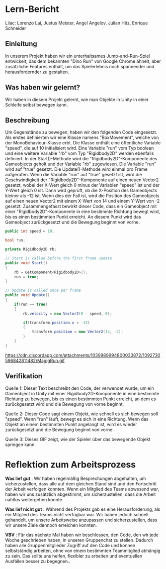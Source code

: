 # Lern-Bericht
Lilac: Lorenzo Lai, Justus Meister, Angel Angelov, Julian Hitz, Enrique Schneider

## Einleitung

In unserem Projekt haben wir ein unterhaltsames Jump-and-Run-Spiel entwickelt, das dem bekannten "Dino Run" von Google Chrome ähnelt, aber zusätzliche Features enthält, um das Spielerlebnis noch spannender und herausfordernder zu gestalten.

## Was haben wir gelernt?

Wir haben in diesem Projekt gelernt, wie man Objekte in Unity in einer Schleife selbst bewegen kann.

## Beschreibung

Um Gegenstände zu bewegen, haben wir den folgenden Code eingesetzt. Als erstes definierten wir eine Klasse namens "BoxMovement", welche von der MonoBehaviour-Klasse erbt. Die Klasse enthält eine öffentliche Variable "speed", die auf 10 initialisiert wird. Eine Variable "run" vom Typ boolean und eine weitere Variable "rb" vom Typ "Rigidbody2D" werden ebenfalls definiert. In der Start()-Methode wird die "Rigidbody2D"-Komponente des Gameobjects geholt und der Variable "rb" zugewiesen. Die Variable "run" wird auf "true" gesetzt. Die Update()-Methode wird einmal pro Frame aufgerufen. Wenn die Variable "run" auf "true" gesetzt ist, wird die Geschwindigkeit der "Rigidbody2D"-Komponente auf einen neuen Vector2 gesetzt, wobei der X-Wert gleich 0 minus der Variablen "speed" ist und der Y-Wert gleich 0 ist. Dann wird geprüft, ob die X-Position des Gameobjects kleiner als -12 ist. Wenn dies der Fall ist, wird die Position des Gameobjects auf einen neuen Vector2 mit einem X-Wert von 14 und einem Y-Wert von -2 gesetzt. Zusammengefasst bewirkt dieser Code, dass ein Gameobject mit einer "Rigidbody2D"-Komponente in eine bestimmte Richtung bewegt wird, bis es einen bestimmten Punkt erreicht. An diesem Punkt wird das Gameobject zurückgesetzt und die Bewegung beginnt von vorne.



```csharp
public int speed = 10;

bool run;

private Rigidbody2D rb;

// Start is called before the first frame update
public void Start()
{
    rb = GetComponent<Rigidbody2D>();
    run = true;
}

// Update is called once per frame
public void Update()
{
    if(run == true)
    {
        rb.velocity = new Vector2(0 - speed, 0);

        if(transform.position.x < -12)
        {
            transform.position = new Vector2(14, -2);
        }
    }
}
```

https://cdn.discordapp.com/attachments/1039989994800033872/1092730596842811482/MagigRun.gif


## Verifikation

Quelle 1: Dieser Text beschreibt den Code, der verwendet wurde, um ein Gameobject in Unity mit einer Rigidbody2D-Komponente in eine bestimmte Richtung zu bewegen, bis es einen bestimmten Punkt erreicht, an dem es zurückgesetzt wird und die Bewegung von vorne beginnt.

Quelle 2: Dieser Code sagt einem Objekt, wie schnell es sich bewegen soll "speed". Wenn "run" läuft, bewegt es sich in eine Richtung. Wenn das Objekt an einem bestimmten Punkt angelangt ist, wird es wieder zurückgesetzt und die Bewegung beginnt von vorne.

Quelle 3: Dieses GIF zeigt, wie der Spieler über das bewegende Objekt springen kann.

# Reflektion zum Arbeitsprozess

**Was lief gut** :
Wir haben regelmäßig Besprechungen abgehalten, um sicherzustellen, dass alle auf dem gleichen Stand sind und den Fortschritt der Arbeit verfolgen konnten. Wenn ein Mitglied des Teams abwesend war, haben wir uns zusätzlich abgestimmt, um sicherzustellen, dass die Arbeit nahtlos weitergehen konnte.


**Was lief nicht gut** :
Während des Projekts gab es eine Herausforderung, als ein Mitglied des Teams nicht verfügbar war. Wir haben jedoch schnell gehandelt, um unsere Arbeitsweise anzupassen und sicherzustellen, dass wir unsere Ziele dennoch erreichen konnten.


**VBV** : Für das nächste Mal haben wir beschlossen, den Code, den wir jede Woche geschrieben haben, in unseren Gruppenchat zu stellen. Dadurch haben alle Gruppenmitglieder Zugriff auf den Code und können selbstständig arbeiten, ohne von einem bestimmten Teammitglied abhängig zu sein. Das sollte uns helfen, flexibler zu arbeiten und eventuellen Ausfällen besser zu begegnen..
